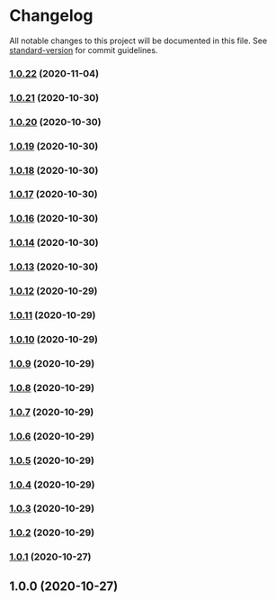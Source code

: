 # Changelog

All notable changes to this project will be documented in this file. See [standard-version](https://github.com/conventional-changelog/standard-version) for commit guidelines.

### [1.0.22](https://github.com/hectorlopezv/tribe_lib/compare/v1.0.21...v1.0.22) (2020-11-04)

### [1.0.21](https://github.com/hectorlopezv/tribe_lib/compare/v1.0.20...v1.0.21) (2020-10-30)

### [1.0.20](https://github.com/hectorlopezv/tribe_lib/compare/v1.0.19...v1.0.20) (2020-10-30)

### [1.0.19](https://github.com/hectorlopezv/tribe_lib/compare/v1.0.18...v1.0.19) (2020-10-30)

### [1.0.18](https://github.com/hectorlopezv/tribe_lib/compare/v1.0.17...v1.0.18) (2020-10-30)

### [1.0.17](https://github.com/hectorlopezv/tribe_lib/compare/v1.0.16...v1.0.17) (2020-10-30)

### [1.0.16](https://github.com/hectorlopezv/tribe_lib/compare/v1.0.15...v1.0.16) (2020-10-30)

### [1.0.14](https://github.com/hectorlopezv/tribe_lib/compare/v1.0.15...v1.0.14) (2020-10-30)

### [1.0.13](https://github.com/hectorlopezv/tribe_lib/compare/v1.0.15...v1.0.13) (2020-10-30)

### [1.0.12](https://github.com/hectorlopezv/tribe_lib/compare/v1.0.11...v1.0.12) (2020-10-29)

### [1.0.11](https://github.com/hectorlopezv/tribe_lib/compare/v1.0.10...v1.0.11) (2020-10-29)

### [1.0.10](https://github.com/hectorlopezv/tribe_lib/compare/v1.0.9...v1.0.10) (2020-10-29)

### [1.0.9](https://github.com/hectorlopezv/tribe_lib/compare/v1.0.8...v1.0.9) (2020-10-29)

### [1.0.8](https://github.com/hectorlopezv/tribe_lib/compare/v1.0.7...v1.0.8) (2020-10-29)

### [1.0.7](https://github.com/hectorlopezv/tribe_lib/compare/v1.0.6...v1.0.7) (2020-10-29)

### [1.0.6](https://github.com/hectorlopezv/tribe_lib/compare/v1.0.5...v1.0.6) (2020-10-29)

### [1.0.5](https://github.com/hectorlopezv/tribe_lib/compare/v1.0.4...v1.0.5) (2020-10-29)

### [1.0.4](https://github.com/hectorlopezv/tribe_lib/compare/v1.0.3...v1.0.4) (2020-10-29)

### [1.0.3](https://github.com/hectorlopezv/tribe_lib/compare/v1.0.2...v1.0.3) (2020-10-29)

### [1.0.2](https://github.com/hectorlopezv/tribe_lib/compare/v1.0.1...v1.0.2) (2020-10-29)

### [1.0.1](https://github.com/hectorlopezv/tribe_lib/compare/v1.0.0...v1.0.1) (2020-10-27)

## 1.0.0 (2020-10-27)

